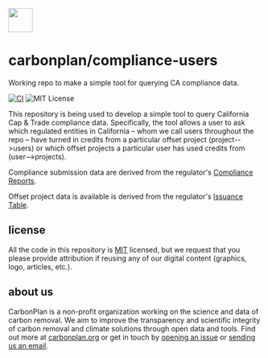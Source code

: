<img
  src='https://carbonplan-assets.s3.amazonaws.com/monogram/dark-small.png'
  height='48'
/>

# carbonplan/compliance-users
Working repo to make a simple tool for querying CA compliance data.

[![CI](https://github.com/carbonplan/python-project-template/actions/workflows/main.yaml/badge.svg)](https://github.com/carbonplan/python-project-template/actions/workflows/main.yaml)
![MIT License][]

[mit license]: https://badgen.net/badge/license/MIT/blue


This repository is being used to develop a simple tool to query California Cap & Trade compliance data. Specifically, the tool allows a user to ask which regulated entities in California – whom we call users throughout the repo – have turned in credits from a particular offset project (project-->users) or which offset projects a particular user has used credits from (user-->projects).

Compliance submission data are derived from the regulator's [Compliance Reports](https://ww2.arb.ca.gov/our-work/programs/cap-and-trade-program/cap-and-trade-program-data).

Offset project data is available is derived from the regulator's [Issuance Table](https://ww2.arb.ca.gov/our-work/programs/cap-and-trade-program/cap-and-trade-program-data).

## license

All the code in this repository is [MIT](https://choosealicense.com/licenses/mit/) licensed, but we request that you please provide attribution if reusing any of our digital content (graphics, logo, articles, etc.).

## about us

CarbonPlan is a non-profit organization working on the science and data of carbon removal. We aim to improve the transparency and scientific integrity of carbon removal and climate solutions through open data and tools. Find out more at [carbonplan.org](https://carbonplan.org/) or get in touch by [opening an issue](https://github.com/carbonplan/compliance-users/issues/new) or [sending us an email](mailto:hello@carbonplan.org).
